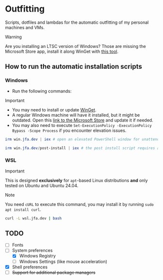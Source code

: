 # Outfitting

Scripts, dotfiles and lambdas for the automatic outfitting of my personal machines and VMs.

> [!WARNING]
> Are you installing an LTSC version of Windows? Those are missing the Microsoft Store app, install it along WinGet with [this tool](https://github.com/kkkgo/LTSC-Add-MicrosoftStore).

## How to run the automatic installation scripts

### Windows

- Run the following commands:

> [!IMPORTANT]
>
> - You may need to install or update [WinGet](https://learn.microsoft.com/en-us/windows/package-manager/winget/#install-winget).
> - A regular Windows machine will have it installed, but it might be outdated. Open this [link to the Microsoft Store](https://apps.microsoft.com/detail/9NBLGGH4NNS1) and update it if needed.
> - You may also need to execute `Set-ExecutionPolicy -ExecutionPolicy Bypass -Scope Process` if you encounter elevation issues.

```powershell
irm win.jfa.dev | iex # open an elevated PowerShell window for unattended installation.
```

```powershell
irm win.jfa.dev/post-install | iex # the post install script requires a non-elevated PowerShell window or it will fail
```

### WSL

> [!IMPORTANT]
> This is designed **exclusively** for `apt`-based Linux distributions **and** only tested on Ubuntu and Ubuntu 24.04.

> [!NOTE]
> You need `cURL` to execute this command, you may install it by running `sudo apt install curl`.

```sh
curl -L wsl.jfa.dev | bash
```

## TODO

- [ ] Fonts
- [ ] System preferences
  - [x] Windows Registry
  - [ ] Windows Settings (like mouse acceleration)
- [x] Shell preferences
- [ ] ~~Support for additional package managers~~
